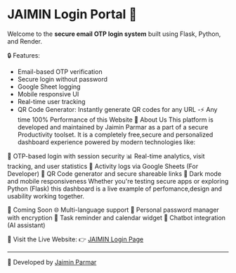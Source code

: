 # JAIMIN Login Portal 🔐

Welcome to the **secure email OTP login system** built using Flask, Python, and Render.

🔒 Features:
- Email-based OTP verification
- Secure login without password
- Google Sheet logging
- Mobile responsive UI
- Real-time user tracking
- QR Code Generator: Instantly generate QR codes for any URL
-⚡ Any time 100% Performance of this Website
📘 About Us
This platform is developed and maintained by Jaimin Parmar as a part of a secure Productivity toolset. It is a completely free,secure and personalized dashboard experience powered by modern technologies like:

🔐 OTP-based login with session security
📊 Real-time analytics, visit tracking, and user statistics
📁 Activity logs via Google Sheets (For Developer)
📎 QR Code generator and secure shareable links
🌙 Dark mode and mobile responsiveness
Whether you're testing secure apps or exploring Python (Flask) this dashboard is a live example of perfomance,design and usability working together.

🚀 Coming Soon
🌐 Multi-language support
🔐 Personal password manager with encryption
📅 Task reminder and calendar widget
🤖 Chatbot integration (AI assistant)


🚀 Visit the Live Website:
👉 [JAIMIN Login Page](https://flask-hblv.onrender.com)

---

📌 Developed by [Jaimin Parmar](jaiminparmar024@email.com)

